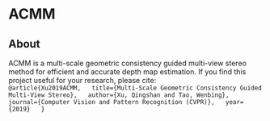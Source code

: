 # ACMM
## About
ACMM is a multi-scale geometric consistency guided multi-view stereo method for efficient and accurate depth map estimation. If you find this project useful for your research, please cite:  
`@article{Xu2019ACMM,  
  title={Multi-Scale Geometric Consistency Guided Multi-View Stereo},  
  author={Xu, Qingshan and Tao, Wenbing},  
  journal={Computer Vision and Pattern Recognition (CVPR)},  
  year={2019}  
}`
